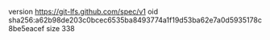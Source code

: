 version https://git-lfs.github.com/spec/v1
oid sha256:a62b98de203c0bcec6535ba8493774a1f19d53ba62e7a0d5935178c8be5eacef
size 338
